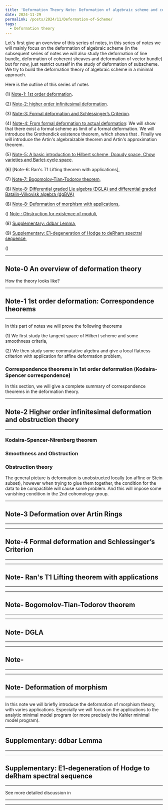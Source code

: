 ```yaml
---
title: 'Deformation Theory Note: Deformation of algebraic scheme and complex spaces'
date: 2024-11-29
permalink: /posts/2024/11/Deformation-of-Scheme/
tags:
  - Deformation theory
---
```


Let's first give an overview of this series of notes, in this series of notes we will mainly focus on the deformation of algebraic scheme (in the subsequent series of notes we will also study the deformation of line bundle, deformation of coherent sheaves and deformation of vector bundle) but for now, just restrict ourself in the study of deformation of subscheme. We try to build the deformation theory of algebraic scheme in a minimal approach. 

Here is the outline of this series of notes

(1) [Note-1: 1st order deformation](https://yilimath.github.io/files/Deformation/1stDef.pdf).


(2) [Note-2: higher order infinitesimal deformation](https://yilimath.github.io/files/Deformation/higherDef.pdf).

(3) [Note-3: Formal deformation and Schlessinger’s Criterion](https://yilimath.github.io/files/Deformation/FormalDef.pdf).

(4) [Note-4: From formal deformation to actual deformation]((https://yilimath.github.io/files/Deformation/ArtinDef.pdf)): We will show that there exist a formal scheme as limit of a formal deformation. We will introduce the Grothendick existence theorem, which shows that . Finally we will introduce the Artin's algebraizable theorem and Artin's approximation theorem. 

(5) [Note-5: A basic introduction to Hilbert scheme, Doaudy space, Chow varieties and Barlet-cycle space](https://yilimath.github.io/files/Deformation/HilbertScheme.pdf).


(6) [Note-6: Ran's T1 Lifting theorem with applications],

(7) [Note-7: Bogomolov-Tian-Todorov theorem](), 

(8) [Note-8: Differential graded Lie algebra (DGLA) and differential graded Batalin-Vilkovisk algebra (dgBVA)]()


(8) [Note-8: Deformation of morphism with applications](),

()  [Note : Obstruction for existence of moduli](),

(8) [Supplementary: ddbar Lemma](),

(9) [Supplementary: E1-degeneration of Hodge to deRham spectral sequence](),

() 

---
## Note-0 An overview of deformation theory


How the theory looks like? 




---
## Note-1 1st order deformation: Correspondence theorems
---

In this part of notes we will prove the following theorems


(1) We first study the tangent space of Hilbert scheme and some smoothness criteria,

(2) We then study some commutative algebra and give a local flatness criterion with application for affine deformation problem,

### Correspondence theorems in 1st order deformation (Kodaira-Spencer correspondence)


In this section, we will give a complete summary of correspondence theorems in the deformation theory. 

---
## Note-2 Higher order infinitesimal deformation and obstruction theory
---


### Kodaira-Spencer-Nirenberg theorem



### Smoothness and Obstruction


### Obstruction theory

The general picture is deformation is unobstructed locally (on affine or Stein subset), however when trying to glue them together, the condition for the data to be compactible will cause some problem. And this will impose some vanishing condition in the 2nd cohomology group.



---
## Note-3 Deformation over Artin Rings
---


---
## Note-4 Formal deformation and Schlessinger’s Criterion
---



---
## Note- Ran's T1 Lifting theorem with applications
---



---
## Note- Bogomolov-Tian-Todorov theorem
---


---
## Note- DGLA
---

---
## Note- 
---



---
## Note- Deformation of morphism
---

In this note we will briefly introduce the deformation of morphism theory, with varies applications. Especially we will focus on the applications to the analytic minimal model program (or more precisely the Kahler minimal model program).




---
## Supplementary: ddbar Lemma
---


---
## Supplementary: E1-degeneration of Hodge to deRham spectral sequence
---

See more detailed discussion in 



---

---